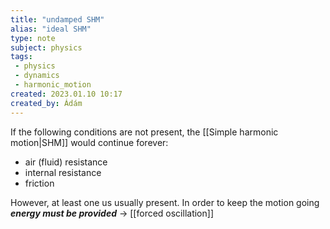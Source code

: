 ```yaml
---
title: "undamped SHM"
alias: "ideal SHM"
type: note
subject: physics
tags:
 - physics
 - dynamics
 - harmonic_motion
created: 2023.01.10 10:17
created_by: Ádám
---
```

If the following conditions are not present, the [[Simple harmonic motion|SHM]] would continue forever:
- air (fluid) resistance
- internal resistance
- friction

However, at least one us usually present. In order to keep the motion going ___energy must be provided___ → [[forced oscillation]]